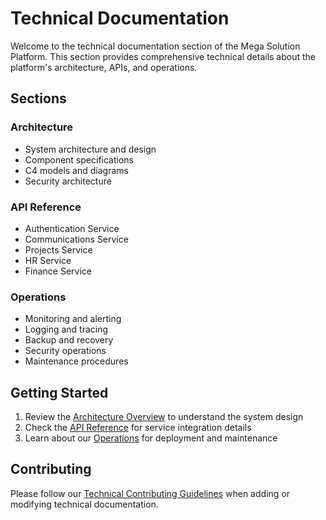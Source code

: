 # Technical Documentation

Welcome to the technical documentation section of the Mega Solution Platform. This section provides comprehensive technical details about the platform's architecture, APIs, and operations.

## Sections

### Architecture
- System architecture and design
- Component specifications
- C4 models and diagrams
- Security architecture

### API Reference
- Authentication Service
- Communications Service
- Projects Service
- HR Service
- Finance Service

### Operations
- Monitoring and alerting
- Logging and tracing
- Backup and recovery
- Security operations
- Maintenance procedures

## Getting Started

1. Review the [Architecture Overview](architecture/overview/README.md) to understand the system design
2. Check the [API Reference](api/README.md) for service integration details
3. Learn about our [Operations](operations/README.md) for deployment and maintenance

## Contributing

Please follow our [Technical Contributing Guidelines](CONTRIBUTING.md) when adding or modifying technical documentation.
